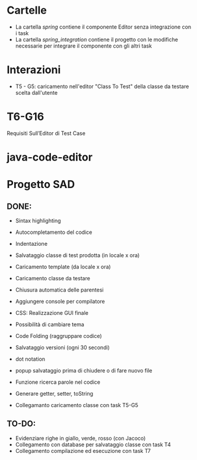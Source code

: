 # Cartelle
- La cartella _spring_ contiene il componente Editor senza integrazione con i task
- La cartella _spring_integration_ contiene il progetto con le modifiche necessarie per integrare il componente con gli altri task

# Interazioni
- T5 - G5: caricamento nell'editor "Class To Test" della classe da testare scelta dall'utente


# T6-G16
Requisiti Sull’Editor di Test Case

# java-code-editor
# Progetto SAD

## DONE:
  - Sintax highlighting
  - Autocompletamento del codice
  - Indentazione
  - Salvataggio classe di test prodotta (in locale x ora)
  - Caricamento template (da locale x ora)
  - Caricamento classe da testare
  - Chiusura automatica delle parentesi
  - Aggiungere console per compilatore 
  - CSS: Realizzazione GUI finale
  - Possibilità di cambiare tema
  - Code Folding (raggruppare codice) 
  - Salvataggio versioni (ogni 30 secondi)
  - dot notation
  - popup salvataggio prima di chiudere o di fare nuovo file
  - Funzione ricerca parole nel codice
  - Generare getter, setter, toString


  - Collegamanto caricamento classe con task T5-G5
 
## TO-DO:
  - Evidenziare righe in giallo, verde, rosso (con Jacoco)
  - Collegamento con database per salvataggio classe con task T4
  - Collegamento compilazione ed esecuzione con task T7
